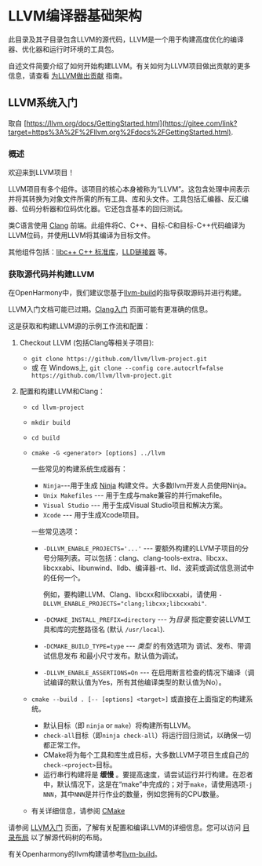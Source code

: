# LLVM编译器基础架构

此目录及其子目录包含LLVM的源代码，LLVM是一个用于构建高度优化的编译器、优化器和运行时环境的工具包。

自述文件简要介绍了如何开始构建LLVM。有关如何为LLVM项目做出贡献的更多信息，请查看 [为LLVM做出贡献](https://llvm.org/docs/Contributing.html) 指南。

## LLVM系统入门

取自 [https://llvm.org/docs/GettingStarted.html](https://gitee.com/link?target=https%3A%2F%2Fllvm.org%2Fdocs%2FGettingStarted.html).

### 概述

欢迎来到LLVM项目！

LLVM项目有多个组件。该项目的核心本身被称为“LLVM”。这包含处理中间表示并将其转换为对象文件所需的所有工具、库和头文件。工具包括汇编器、反汇编器、位码分析器和位码优化器。它还包含基本的回归测试。

类C语言使用 [Clang](https://clang.llvm.org/) 前端。此组件将C、C++、目标-C和目标-C++代码编译为LLVM位码，并使用LLVM将其编译为目标文件。

其他组件包括：[libc++ C++ 标准库](https://libcxx.llvm.org/)，[LLD链接器](https://lld.llvm.org/) 等。

### 获取源代码并构建LLVM

在OpenHarmony中，我们建议您基于[llvm-build](https://gitee.com/openharmony-sig/third_party_llvm-project/blob/master/llvm-build/README.md)的指导获取源码并进行构建。

LLVM入门文档可能已过期。[Clang入门](https://clang.llvm.org/get_started.html) 页面可能有更准确的信息。

这是获取和构建LLVM源的示例工作流和配置：

1. Checkout LLVM (包括Clang等相关子项目):

   - `git clone https://github.com/llvm/llvm-project.git`
   - 或 在 Windows上, `git clone --config core.autocrlf=false https://github.com/llvm/llvm-project.git`

2. 配置和构建LLVM和Clang：

   - `cd llvm-project`

   - `mkdir build`

   - `cd build`

   - `cmake -G <generator> [options] ../llvm`

     一些常见的构建系统生成器有：

     - `Ninja`---用于生成 [Ninja](https://ninja-build.org/) 构建文件。大多数llvm开发人员使用Ninja。
     - `Unix Makefiles` --- 用于生成与make兼容的并行makefile。
     - `Visual Studio` --- 用于生成Visual Studio项目和解决方案。
     - `Xcode` --- 用于生成Xcode项目。

     一些常见选项：

     - `-DLLVM_ENABLE_PROJECTS='...'` --- 要额外构建的LLVM子项目的分号分隔列表。可以包括：clang、clang-tools-extra、libcxx、libcxxabi、libunwind、lldb、编译器-rt、lld、波莉或调试信息测试中的任何一个。

       例如，要构建LLVM、Clang、libcxx和libcxxabi，请使用 `-DLLVM_ENABLE_PROJECTS="clang;libcxx;libcxxabi"`.

     - `-DCMAKE_INSTALL_PREFIX=directory` --- 为*目录* 指定要安装LLVM工具和库的完整路径名 (默认 `/usr/local`).

     - `-DCMAKE_BUILD_TYPE=type` --- *类型* 的有效选项为 调试、发布、带调试信息发布 和最小尺寸发布。默认值为调试。

     - `-DLLVM_ENABLE_ASSERTIONS=On` --- 在启用断言检查的情况下编译（调试编译的默认值为Yes，所有其他编译类型的默认值为No）。

   - `cmake --build . [-- [options] <target>]` 或直接在上面指定的构建系统。

     - 默认目标（即 `ninja` or `make`）将构建所有LLVM。
     - `check-all`目标（即`ninja check-all`）将运行回归测试，以确保一切都正常工作。
     - CMake将为每个工具和库生成目标，大多数LLVM子项目生成自己的`check-<project>`目标。
     - 运行串行构建将是 **缓慢** 。要提高速度，请尝试运行并行构建。在忍者中，默认情况下，这是在“make”中完成的；对于`make`，请使用选项`-j NNN`，其中`NNN`是并行作业的数量，例如您拥有的CPU数量。

   - 有关详细信息，请参阅 [CMake](https://llvm.org/docs/CMake.html)

请参阅 [LLVM入门](https://llvm.org/docs/GettingStarted.html#getting-started-with-llvm) 页面，了解有关配置和编译LLVM的详细信息。您可以访问 [目录布局](https://llvm.org/docs/GettingStarted.html#directory-layout) 以了解源代码树的布局。

有关Openharmony的llvm构建请参考[llvm-build](https://gitee.com/openharmony-sig/third_party_llvm-project/tree/llvmorg-12.0.1-dev/llvm-build)。


